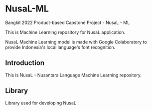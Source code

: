 # NusaL-ML
Bangkit 2022 Product-based Capstone Project - NusaL - ML

This is Machine Learning repository for NusaL application.

NusaL Machine Learning model is made with Google Colaboratory to provide Indonesia's local language's font recognition.

## Introduction

This is NusaL - Nusantara Language Machine Learning repository. 

## Library
Library used for developing NusaL :
